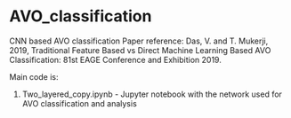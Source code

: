# AVO_classification

CNN based AVO classification 
Paper reference: Das, V. and T. Mukerji, 2019, Traditional Feature Based vs Direct Machine Learning Based AVO Classification: 81st EAGE Conference and Exhibition 2019.

Main code is:

1. Two_layered_copy.ipynb - Jupyter notebook with the network used for AVO classification and analysis
